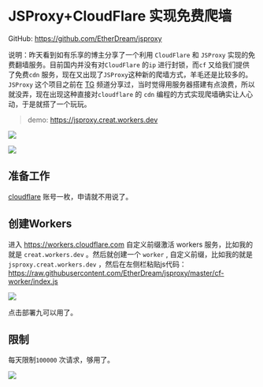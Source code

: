 # JSProxy+CloudFlare 实现免费爬墙

 GitHub: https://github.com/EtherDream/jsproxy

说明：昨天看到如有乐享的博主分享了一个利用 `CloudFlare` 和 `JSProxy` 实现的免费翻墙服务。目前国内并没有对`CloudFlare`  的`ip` 进行封锁，而`cf` 又给我们提供了免费`cdn` 服务，现在又出现了`JSProxy`这种新的爬墙方式，羊毛还是比较多的。`JSProxy` 这个项目之前在 [TG](https://t.me/baba2333) 频道分享过，当时觉得用服务器搭建有点浪费，所以就没弄，现在出现这种直接对`cloudflare` 的 `cdn` 编程的方式实现爬墙确实让人心动，于是就搭了一个玩玩。

> demo: https://jsproxy.creat.workers.dev

![](https://image.creat.kim/picgo/20190721104737.png)

![](https://image.creat.kim/picgo/20190721104835.png)

## 准备工作
[cloudflare](https://dash.cloudflare.com) 账号一枚，申请就不用说了。

## 创建Workers

进入 https://workers.cloudflare.com 自定义前缀激活 workers 服务，比如我的就是 `creat.workers.dev` 。然后就创建一个 `worker` , 自定义前缀，比如我的就是 `jsproxy.creat.workers.dev` ，然后在左侧栏粘贴js代码：https://raw.githubusercontent.com/EtherDream/jsproxy/master/cf-worker/index.js

![](https://image.creat.kim/picgo/20190721105659.png)

点击部署九可以用了。

## 限制
每天限制`100000` 次请求，够用了。
![](https://image.creat.kim/picgo/20190721105932.png)